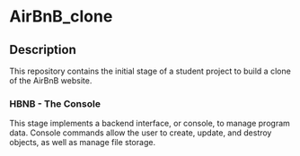 # AirBnB_clone

## Description
This repository contains the initial stage of a student project to build a clone of the AirBnB website.

### HBNB - The Console
This stage implements a backend interface, or console, to manage program data. Console commands allow the user to create, update, and destroy objects, as well as manage file storage.